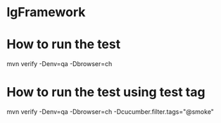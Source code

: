 # lgFramework

# How to run the test
mvn verify -Denv=qa -Dbrowser=ch

# How to run the test using test tag
mvn verify -Denv=qa -Dbrowser=ch -Dcucumber.filter.tags="@smoke"